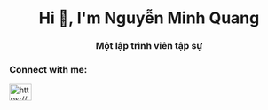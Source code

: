 <h1 align="center">Hi 👋, I'm Nguyễn Minh Quang</h1>
<h3 align="center">Một lập trình viên tập sự</h3>

<h3 align="left">Connect with me:</h3>
<p align="left">
<a href="https://fb.com/minhquang.nguyen17082004" target="blank"><img align="center" src="https://raw.githubusercontent.com/rahuldkjain/github-profile-readme-generator/master/src/images/icons/Social/facebook.svg" alt="https://www.facebook.com/minhquang.nguyen17082004" height="30" width="40" /></a>
</p>
